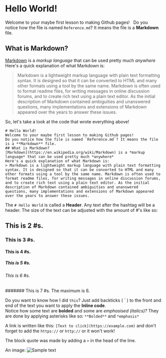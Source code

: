 # Hello World!
Welcome to your maybe first lesson to making Github pages!  
Do you notice how the file is named `Reference.md`? It means the file is a **Markdown** file.  
## What is Markdown?
[Markdown](https://en.wikipedia.org/wiki/Markdown) is a *markup language* that can be used pretty much *anywhere*  
Here's a quick explanation of what Markdown is:  
> Markdown is a lightweight markup language with plain text formatting syntax. It is designed so that it can be converted to HTML and many other formats using a tool by the same name. Markdown is often used to format readme files, for writing messages in online discussion forums, and to create rich text using a plain text editor. As the initial description of Markdown contained ambiguities and unanswered questions, many implementations and extensions of Markdown appeared over the years to answer these issues.  

So, let's take a look at the code that wrote everything above!

```
# Hello World!
Welcome to your maybe first lesson to making Github pages!  
Do you notice how the file is named `Reference.md`? It means the file is a **Markdown** file.  
## What is Markdown?
[Markdown](https://en.wikipedia.org/wiki/Markdown) is a *markup language* that can be used pretty much *anywhere*  
Here's a quick explanation of what Markdown is:  
> Markdown is a lightweight markup language with plain text formatting syntax. It is designed so that it can be converted to HTML and many other formats using a tool by the same name. Markdown is often used to format readme files, for writing messages in online discussion forums, and to create rich text using a plain text editor. As the initial description of Markdown contained ambiguities and unanswered questions, many implementations and extensions of Markdown appeared over the years to answer these issues.
```
The `# Hello World` is called a **Header**. Any text after the hashtag will be a header. The size of the text can be adjusted with the amount of #'s like so:
## This is 2 #s.
### This is 3 #s.
#### This is 4 #s.
##### This is 5 #s.
###### This is 6 #s.
####### This is 7 #s. The maximum is 6.

Do you want to know how I did `this`? Just add backticks ( \` ) to the front and end of the text you want to apply the **Inline code**.  
Notice how some text are **bolded** and some are *emphasised (italics)?* They are done by applying asterisks like so: `**Bolded**` and `*emphasis*`  

A link is written like this: `[Text to click](https://example.com)` and don't forget to add the `https://` or `http://` or it won't work!  

The block quote was made by adding a `>` in the head of the line.

An image: ![Sample text](https://sotakan.com/static/test.jpg)

